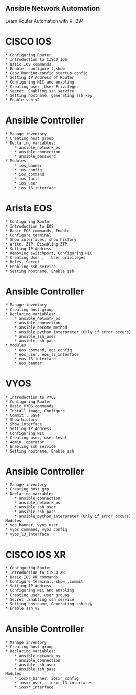 ## Ansible Network Automation
Learn Router Automation with RH294 
# CISCO IOS 
 	* Configuring Router
	* Introduction to CISCO IOS
	* Basic IOS commands 
	* Enable, configure t,show 
	* Copy Running-config startup-config
	* Setting IP Address of Router
	* Configuring NIC and enabling
	* Creating user ,User Privileges
	* Secret, Enabling ssh service
	* Setting hostname, generating ssh key
	* Enable ssh v2
# Ansible Controller
	* Manage inventory
	* Creating host group
	* Declaring variables: 
		* ansible_network_os
		* ansible_connection
		* ansible_password
	* Modules
		* ios_banner 
		* ios_config  
		* ios_command 
		* ios_facts 
		* ios_user
		* ios_l3_interface
# Arista EOS
	* Configuring Router
	* Introduction to EOS
	* Basic EOS commands, Enable
	* Configure terminal
	* Show interfaces, show history
	* Write, ZTP, Disabling ZTP
	* Setting IP Address
	* Removing switchport, Configuring NIC 
	* Creating User ,	User privileges
	* Roles, Secret  
 	* Enabling ssh service
	* Setting hostname, Enable ssh 
# Ansible Controller
	* Manage inventory
	* Creating host group
	* Declaring variables:
		* ansible_network_os
		* ansible_connection
		* ansible_become_method
		* ansible_python_interpreter (Only if error occurs)
		* ansible_ssh_user
		* ansible_ssh_pass
	* Modules
		* eos_command, eos_config
		* eos_user, eos_l2_interface
		* eos_l3_interface
		* eos_banner
# VYOS 
	* Introduction to VYOS
	* Configuring Router
	* Basic VYOS commands
	* Install image, Configure
	* Commit , Save
	* Show history
	* Show interface
	* Setting IP Address
	* Configuring NIC 
	* Creating user, user level
	* Admin ,operator
	* Enabling ssh service
	* Setting hostname, Enable ssh
# Ansible Controller
	* Manage inventory
	* Creating host grp
	* Declaring variables
		* ansible_connection
		* ansible_network_os
		* ansible_ssh_user
		* ansible_ssh_pass
		* ansible_python_interpreter (Only if error occurs)
	Modules
	* yos_banner, vyos_user
	* vyos_command, vyos_config
	* vyos_l3_interface
# CISCO IOS XR 
	* Configuring Router
	* Introduction to CISCO XR
	* Basic IOS XR commands
	* Configure terminal, show ,commit
	* Setting IP Address
	* Configuring NIC and enabling 
	* Creating user, user groups
	* Secret ,Enabling ssh service
	* Setting hostname, Generating ssh key
	* Enable ssh v2
# Ansible Controller
	* Manage inventory
	* Creating host group
	* Declaring variables:
		* ansible_network_os
		* ansible_connection
		* ansible_ssh_user
		* ansible_ssh_pass
	Modules
		* iosxr_banner, iosxr_config   
		* iosxr_user,  iosxr_l3_interfaces
		* iosxr_interface
